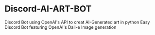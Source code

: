# Discord-AI-ART-BOT
Discord Bot using OpenAI's API to creat AI-Generated art in python
Easy Discord Bot featuring OpenAI's Dall-e Image generation
